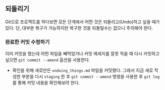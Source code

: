 ## 되돌리기

Git으로 프로젝트를 하다보면 모든 단계에서 어떤 것은 되돌리고(Undo)하고 싶을 때가 있다. 단, 대부분 복구가 가능하지만 복구한 것을 되돌릴수는 없으니 주의해야 한다.

### 완료한 커밋 수정하기

이미 커밋을 했는데 어떤 파일을 빼먹었거나 커밋 메세지를 잘못 적을 때 다시 커밋하고 싶으면 `git commit --amend` 옵션을 사용한다.

- 확인을 위해 새로만든 `undoing_things.md` 파일을 커밋했다. 그래서 지금 새로 작성한 부분을 다시 `staging` 한 후 `git commit --amend` 명령을 사용한 후 `git log`를 통해 커밋 내용을 확인해보려 한다.
